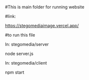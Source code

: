 #This is main folder for running website

#link:

https://stegomediaimage.vercel.app/

#to run this file

In: stegomedia/server

node server.js

In: stegomedia/client

npm start
